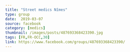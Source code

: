 ```yaml
---
title: "Street medics Nîmes"
type: group
date:  2019-03-07
source: facebook
category: [medics]
thumbnail: /images/posts/487693368423390.jpg
tags: [FR,FR-OCC,30]
link: https://www.facebook.com/groups/487693368423390/
---
```

